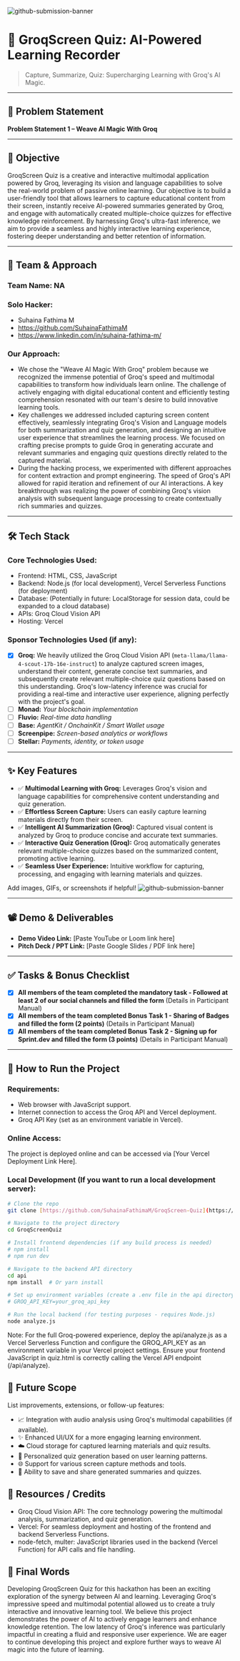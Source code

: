 ![github-submission-banner](https://github.com/user-attachments/assets/a1493b84-e4e2-456e-a791-ce35ee2bcf2f)
# 🚀 GroqScreen Quiz: AI-Powered Learning Recorder

> Capture, Summarize, Quiz: Supercharging Learning with Groq's AI Magic.

---

## 📌 Problem Statement

**Problem Statement 1 – Weave AI Magic With Groq**

---

## 🎯 Objective

GroqScreen Quiz is a creative and interactive multimodal application powered by Groq, leveraging its vision and language capabilities to solve the real-world problem of passive online learning. Our objective is to build a user-friendly tool that allows learners to capture educational content from their screen, instantly receive AI-powered summaries generated by Groq, and engage with automatically created multiple-choice quizzes for effective knowledge reinforcement. By harnessing Groq's ultra-fast inference, we aim to provide a seamless and highly interactive learning experience, fostering deeper understanding and better retention of information.

---

## 🧠 Team & Approach

### Team Name: NA

### Solo Hacker:
- Suhaina Fathima M
- https://github.com/SuhainaFathimaM
- https://www.linkedin.com/in/suhaina-fathima-m/

### Our Approach:
- We chose the "Weave AI Magic With Groq" problem because we recognized the immense potential of Groq's speed and multimodal capabilities to transform how individuals learn online. The challenge of actively engaging with digital educational content and efficiently testing comprehension resonated with our team's desire to build innovative learning tools.
- Key challenges we addressed included capturing screen content effectively, seamlessly integrating Groq's Vision and Language models for both summarization and quiz generation, and designing an intuitive user experience that streamlines the learning process. We focused on crafting precise prompts to guide Groq in generating accurate and relevant summaries and engaging quiz questions directly related to the captured material.
- During the hacking process, we experimented with different approaches for content extraction and prompt engineering. The speed of Groq's API allowed for rapid iteration and refinement of our AI interactions. A key breakthrough was realizing the power of combining Groq's vision analysis with subsequent language processing to create contextually rich summaries and quizzes.

---

## 🛠️ Tech Stack

### Core Technologies Used:
- Frontend: HTML, CSS, JavaScript
- Backend: Node.js (for local development), Vercel Serverless Functions (for deployment)
- Database: (Potentially in future: LocalStorage for session data, could be expanded to a cloud database)
- APIs: Groq Cloud Vision API
- Hosting: Vercel

### Sponsor Technologies Used (if any):
- [x] **Groq:** We heavily utilized the Groq Cloud Vision API (`meta-llama/llama-4-scout-17b-16e-instruct`) to analyze captured screen images, understand their content, generate concise text summaries, and subsequently create relevant multiple-choice quiz questions based on this understanding. Groq's low-latency inference was crucial for providing a real-time and interactive user experience, aligning perfectly with the project's goal.
- [ ] **Monad:** _Your blockchain implementation_
- [ ] **Fluvio:** _Real-time data handling_
- [ ] **Base:** _AgentKit / OnchainKit / Smart Wallet usage_
- [ ] **Screenpipe:** _Screen-based analytics or workflows_
- [ ] **Stellar:** _Payments, identity, or token usage_

---

## ✨ Key Features

- ✅ **Multimodal Learning with Groq:** Leverages Groq's vision and language capabilities for comprehensive content understanding and quiz generation.
- ✅ **Effortless Screen Capture:** Users can easily capture learning materials directly from their screen.
- ✅ **Intelligent AI Summarization (Groq):** Captured visual content is analyzed by Groq to produce concise and accurate text summaries.
- ✅ **Interactive Quiz Generation (Groq):** Groq automatically generates relevant multiple-choice quizzes based on the summarized content, promoting active learning.
- ✅ **Seamless User Experience:** Intuitive workflow for capturing, processing, and engaging with learning materials and quizzes.

Add images, GIFs, or screenshots if helpful!
![github-submission-banner](https://github.com/user-attachments/assets/a1493b84-e4e2-456e-a791-ce35ee2bcf2f)

---

## 📽️ Demo & Deliverables

- **Demo Video Link:** [Paste YouTube or Loom link here]
- **Pitch Deck / PPT Link:** [Paste Google Slides / PDF link here]

---

## ✅ Tasks & Bonus Checklist

- [x] **All members of the team completed the mandatory task - Followed at least 2 of our social channels and filled the form** (Details in Participant Manual)
- [x] **All members of the team completed Bonus Task 1 - Sharing of Badges and filled the form (2 points)** (Details in Participant Manual)
- [x] **All members of the team completed Bonus Task 2 - Signing up for Sprint.dev and filled the form (3 points)** (Details in Participant Manual)

---

## 🧪 How to Run the Project

### Requirements:
- Web browser with JavaScript support.
- Internet connection to access the Groq API and Vercel deployment.
- Groq API Key (set as an environment variable in Vercel).

### Online Access:
The project is deployed online and can be accessed via [Your Vercel Deployment Link Here].

### Local Development (If you want to run a local development server):
```bash
# Clone the repo
git clone [https://github.com/SuhainaFathimaM/GroqScreen-Quiz](https://github.com/SuhainaFathimaM/GroqScreen-Quiz)

# Navigate to the project directory
cd GroqScreenQuiz

# Install frontend dependencies (if any build process is needed)
# npm install
# npm run dev

# Navigate to the backend API directory
cd api
npm install  # Or yarn install

# Set up environment variables (create a .env file in the api directory)
# GROQ_API_KEY=your_groq_api_key

# Run the local backend (for testing purposes - requires Node.js)
node analyze.js
```
Note: For the full Groq-powered experience, deploy the api/analyze.js as a Vercel Serverless Function and configure the GROQ_API_KEY as an environment variable in your Vercel project settings. Ensure your frontend JavaScript in quiz.html is correctly calling the Vercel API endpoint (/api/analyze).

## 🧬 Future Scope

List improvements, extensions, or follow-up features:

- 📈 Integration with audio analysis using Groq's multimodal capabilities (if available).
- ✨ Enhanced UI/UX for a more engaging learning environment.
- ☁️ Cloud storage for captured learning materials and quiz results.
- 🤖 Personalized quiz generation based on user learning patterns.
- 🌐 Support for various screen capture methods and tools.
- 🔗 Ability to save and share generated summaries and quizzes.

## 📎 Resources / Credits

- Groq Cloud Vision API: The core technology powering the multimodal analysis, summarization, and quiz generation.
- Vercel: For seamless deployment and hosting of the frontend and backend Serverless Functions.
- node-fetch, multer: JavaScript libraries used in the backend (Vercel Function) for API calls and file handling.

## 🏁 Final Words

Developing GroqScreen Quiz for this hackathon has been an exciting exploration of the synergy between AI and learning. Leveraging Groq's impressive speed and multimodal potential allowed us to create a truly interactive and innovative learning tool. We believe this project demonstrates the power of AI to actively engage learners and enhance knowledge retention. The low latency of Groq's inference was particularly impactful in creating a fluid and responsive user experience. We are eager to continue developing this project and explore further ways to weave AI magic into the future of learning.
